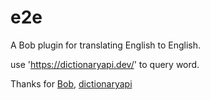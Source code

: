 # e2e

A Bob plugin for translating English to English.

use 'https://dictionaryapi.dev/' to query word.

Thanks for [Bob](https://bobtranslate.com/), [dictionaryapi](https://dictionaryapi.dev/)
